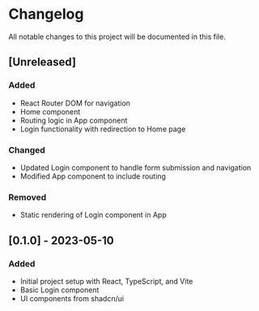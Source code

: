 # Changelog

All notable changes to this project will be documented in this file.

## [Unreleased]

### Added
- React Router DOM for navigation
- Home component
- Routing logic in App component
- Login functionality with redirection to Home page

### Changed
- Updated Login component to handle form submission and navigation
- Modified App component to include routing

### Removed
- Static rendering of Login component in App

## [0.1.0] - 2023-05-10

### Added
- Initial project setup with React, TypeScript, and Vite
- Basic Login component
- UI components from shadcn/ui
